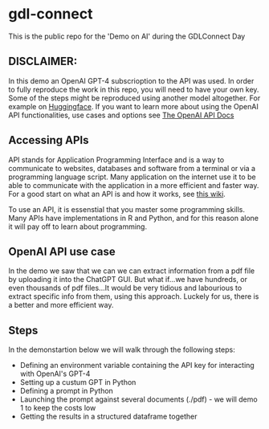 # gdl-connect
This is the public repo for the 'Demo on AI' during the GDLConnect Day 

## **DISCLAIMER:** 
In this demo an OpenAI GPT-4 subscrioption to the API was used. In order to fully reproduce the work in this repo, you will need to have your own key. Some of the steps might be reproduced using another model altogether. For example on [Huggingface](https://huggingface.co/). If you want to learn more about using the OpenAI API functionalities, use cases and options see [The OpenAI API Docs](https://platform.openai.com/docs/api-reference)

## Accessing APIs

API stands for Application Programming Interface and is a way to communicate to websites, databases and software from a terminal or via a programming language script. Many application on the internet use it to be able to communicate with the application in a more efficient and faster way. For a good start on what an API is and how it works, see [this wiki](https://nl.wikipedia.org/wiki/Application_programming_interface).

To use an API, it is essenstial that you master some programming skills. Many APIs have implementations in R and Python, and for this reason alone it will pay off to learn about programming.

## OpenAI API use case

In the demo we saw that we can we can extract information from a pdf file by uploading it into the ChatGPT GUI. But what if...we have hundreds, or even thousands of pdf files...It would be very tidious and labourious to extract specific info from them, using this approach. Luckely for us, there is a better and more efficient way.

## Steps
In the demonstartion below we will walk through the following steps:

 - Defining an environment variable containing the API key for interacting with OpenAI's GPT-4
 - Setting up a custum GPT in Python
 - Defining a prompt in Python
 - Launching the prompt against several documents (./pdf) - we will demo 1 to keep the costs low
 - Getting the results in a structured dataframe together


